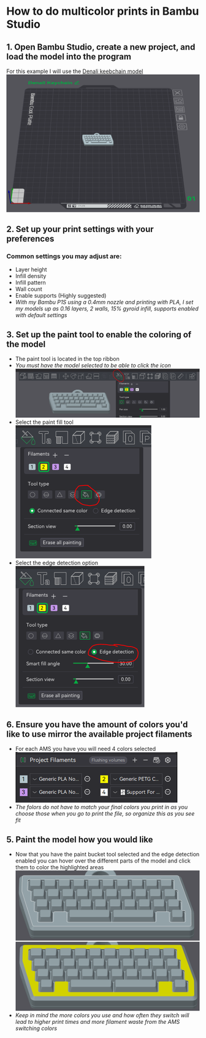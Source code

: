# How to do multicolor prints in Bambu Studio

## 1. Open Bambu Studio, create a new project, and load the model into the program
For this example I will use the [Denali keebchain model](https://github.com/DashDashUnderscoreDash/Keebchains/blob/main/Models/Denali%20by%20HaiZeus/Model/Denali%20Keychain.stl)
![Step1](https://github.com/DashDashUnderscoreDash/Keebchains/blob/main/Bambu%20AMS%20Tutorial/Images/Step1.PNG)

## 2. Set up your print settings with your preferences
### Common settings you may adjust are:
   - Layer height
   - Infill density
   - Infill pattern
   - Wall count
   - Enable supports (Highly suggested)
   - *With my Bambu P1S using a 0.4mm nozzle and printing with PLA, I set my models up as 0.16 layers, 2 walls, 15% gyroid infill, supports enabled with default settings*

## 3. Set up the paint tool to enable the coloring of the model
   - The paint tool is located in the top ribbon
   - *You must have the model selected to be able to click the icon*
![Step2](https://github.com/DashDashUnderscoreDash/Keebchains/blob/main/Bambu%20AMS%20Tutorial/Images/Step2.PNG)
   - Select the paint fill tool
![Step3](https://github.com/DashDashUnderscoreDash/Keebchains/blob/main/Bambu%20AMS%20Tutorial/Images/Step3.PNG)
   - Select the edge detection option
![Step4](https://github.com/DashDashUnderscoreDash/Keebchains/blob/main/Bambu%20AMS%20Tutorial/Images/Step4.PNG)

## 6. Ensure you have the amount of colors you'd like to use mirror the available project filaments
   - For each AMS you have you will need 4 colors selected
![Step5](https://github.com/DashDashUnderscoreDash/Keebchains/blob/main/Bambu%20AMS%20Tutorial/Images/Step5.PNG)
   - *The folors do not have to match your final colors you print in as you choose those when you go to print the file, so organize this as you see fit*

## 5. Paint the model how you would like
   - Now that you have the paint bucket tool selected and the edge detection enabled you can hover over the different parts of the model and click them to color the highlighted areas
![Step6.1](https://github.com/DashDashUnderscoreDash/Keebchains/blob/main/Bambu%20AMS%20Tutorial/Images/Step6.1.png)
![Step6.2](https://github.com/DashDashUnderscoreDash/Keebchains/blob/main/Bambu%20AMS%20Tutorial/Images/Step6.2.png)
   - *Keep in mind the more colors you use and how often they switch will lead to higher print times and more filament waste from the AMS switching colors*
